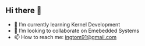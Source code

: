 ## Hi there 👋

- 🌱 I’m currently learning Kernel Development
- 👯 I’m looking to collaborate on Emebedded Systems
- 📫 How to reach me: ingtom91@gmail.com
<!--
**tomas193/tomas193** is a ✨ _special_ ✨ repository because its `README.md` (this file) appears on your GitHub profile.

Here are some ideas to get you started:

- 🔭 I’m currently working on ...

- ⚡ Fun fact: ...
-->
